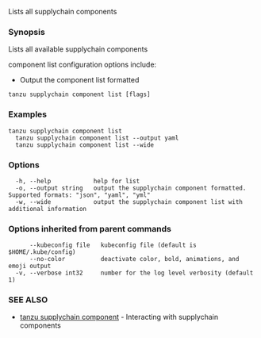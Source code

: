 Lists all supplychain components

### Synopsis

Lists all available supplychain components
		
component list configuration options include:
- Output the component list formatted

```
tanzu supplychain component list [flags]
```

### Examples

```
tanzu supplychain component list
  tanzu supplychain component list --output yaml
  tanzu supplychain component list --wide
```

### Options

```
  -h, --help            help for list
  -o, --output string   output the supplychain component formatted. Supported formats: "json", "yaml", "yml"
  -w, --wide            output the supplychain component list with additional information
```

### Options inherited from parent commands

```
      --kubeconfig file   kubeconfig file (default is $HOME/.kube/config)
      --no-color          deactivate color, bold, animations, and emoji output
  -v, --verbose int32     number for the log level verbosity (default 1)
```

### SEE ALSO

* [tanzu supplychain component](tanzu_supplychain_component.md)	 - Interacting with supplychain components

